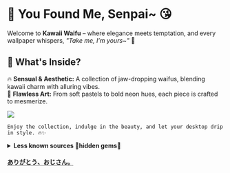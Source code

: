 # 🌸 You Found Me, Senpai~ 😘  

Welcome to **Kawaii Waifu** – where elegance meets temptation, and every wallpaper whispers, *"Take me, I’m yours~"* 💋  

## 💖 What's Inside?  
🔥 **Sensual & Aesthetic:** A collection of jaw-dropping waifus, blending kawaii charm with alluring vibes.  
🎨 **Flawless Art:** From soft pastels to bold neon hues, each piece is crafted to mesmerize.    


![](https://github.com/JoydeepMallick/Wallpapers/blob/main/KawaiiWaifu/Momo%20Velia%20Deviluke%20HD%20Wallpaper%20-%20To%20Love-Ru%20Smile.png?raw=true)

    Enjoy the collection, indulge in the beauty, and let your desktop drip in style. 🔥✨  


<details><summary> <b> Less known sources 💎hidden gems🤫 </b></summary>
This section is exclusively for genuine waifu connoisseurs who truly appreciate artistry 🧐 - casual browsers likely won't even notice these treasures!

- [Danbooru](https://danbooru.donmai.us/posts/9000730?q=2girls), [yande.re](https://yande.re/post/show/826223), [gelbooru](https://gelbooru.com/index.php?page=post&s=view&id=8005564): where artists's true creativity comes to life. ⚠️<b>Warning</b>: NSFW content present, so be cautious!

- [zerochan.net](https://www.zerochan.net/) : anime imageboard, korean website

- [anime.rule34.world](https://anime.rule34.world/post/317043) : anime imageboard, ⚠️<b>Warning</b>: NSFW content present, so be cautious!

- [artstation](https://www.artstation.com/user-395872)

- [sekai.best](https://sekai.best/card) : Card related to Project Sekai anime, serve as wonderful collecion of wallpapers, `beauty lies in the eyes of the beholder🥹` comarade.

- [fantasymoe subreddit](https://www.reddit.com/r/fantasymoe/)

- [pixivison.net](https://www.pixivision.net/en/c/illustration) : very good collection of artist illustrations related to anime, manga, etc.

</details>

#### <abbr title="Arigatō, ojisan"> ありがとう、おじさん。 </abbr>

